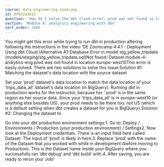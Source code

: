 ```yaml
---
course: data-engineering-zoomcamp
id: 0f6e2d3813
question: 'How do I solve the Dbt Cloud error: prod was not found in location?'
section: 'Module 4: analytics engineering with dbt'
sort_order: 2480
---
```


You might get this error while trying to run dbt in production aftering following the instructions in the video ‘DE Zoomcamp 4.4.1 - Deployment Using dbt Cloud (Alternative A’):Database Error in model stg_yellow_tripdata (models/staging/stg_yellow_tripdata.sql)Not found: Dataset module-4-analytics-eng:prod was not found in location europe-west10This error is easily solved. There are two solutions  to solve this issue:Solution #1: Matching the dataset's data location with the source dataset

Set your ‘prod’ dataset's data location to match the data location of your ‘trips_data_all’ dataset's data location (in BigQuery). Running dbt in production works for the  instructor, because her ‘ prod’ is in the same region as her source data. Since your ‘trips_data_all’ is in europe-west10 (or anything else besides US), your prod needs to be there too; not US (which is a default setting when dbt creates a dataset for you in BigQuery).Solution #2: Changing the dataset to <development dataset>

Go into your dbt production environment settings:1. Go to: Deploy / Environments / Production (your production environment) / Settings2. Now look at the Deployment credentials. There is an input field here called Dataset. The input of ‘prod’ is likely in here.3. Replace ‘prod’ with the name of the Dataset that you worked with while in development (before moving to Production). This is the Dataset name inside your BigQuery where you successfully ran ‘dbt debug’ and ‘dbt build’ with.4. After saving, you are ready to rerun your Job!

